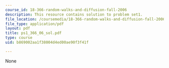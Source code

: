 ```yaml
---
course_id: 18-366-random-walks-and-diffusion-fall-2006
description: This resource contains solution to problem set1.
file_location: /coursemedia/18-366-random-walks-and-diffusion-fall-2006/b869002aa1f38004d4ed00ae90f3f41f_ps1_366_06_sol.pdf
file_type: application/pdf
layout: pdf
title: ps1_366_06_sol.pdf
type: course
uid: b869002aa1f38004d4ed00ae90f3f41f

---
```

None